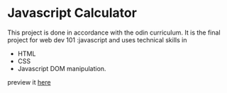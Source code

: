 # Javascript Calculator

This project is done in accordance with the odin curriculum. It is the final project for web dev 101 :javascript and uses technical skills in 
* HTML 
* CSS 
* Javascript DOM manipulation.

preview it [here](https://odgripginger.github.io/calculator-odin)
